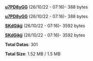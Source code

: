 [**u7PD8yGG**](/data/u7PD8yGG.txt) (26/10/22 - 07:16)- 388 bytes

[**u7PD8yGG**](/data/u7PD8yGG.txt) (26/10/22 - 07:16)- 388 bytes

[**SKdGikjj**](/data/SKdGikjj.txt) (26/10/22 - 07:16)- 3592 bytes

[**SKdGikjj**](/data/SKdGikjj.txt) (26/10/22 - 07:16)- 3592 bytes

**Total Datas**: 301

**Total Size**: 1.52 MB / 1.5 MB